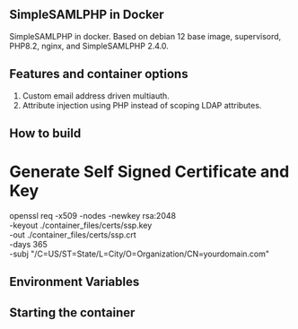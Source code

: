 ## SimpleSAMLPHP in Docker
SimpleSAMLPHP in docker. Based on debian 12 base image, supervisord, PHP8.2, nginx, and SimpleSAMLPHP 2.4.0.

## Features and container options
1. Custom email address driven multiauth.
2. Attribute injection using PHP instead of scoping LDAP attributes.


## How to build

# Generate Self Signed Certificate and Key
openssl req -x509 -nodes -newkey rsa:2048 \
  -keyout ./container_files/certs/ssp.key \
  -out ./container_files/certs/ssp.crt \
  -days 365 \
  -subj "/C=US/ST=State/L=City/O=Organization/CN=yourdomain.com"

## Environment Variables


## Starting the container


